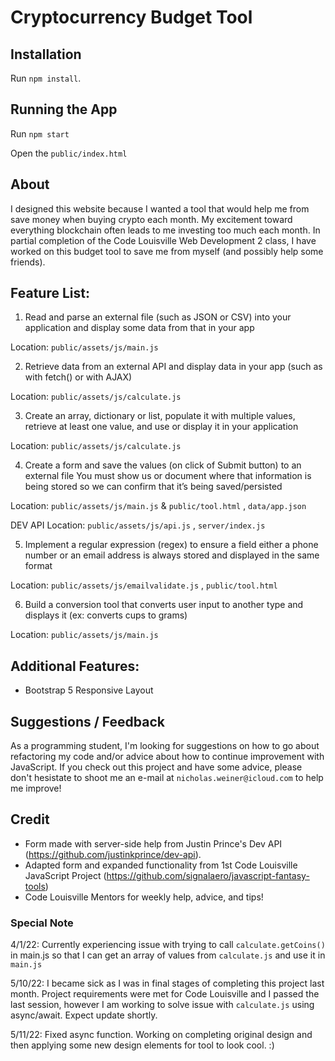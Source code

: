 # Cryptocurrency Budget Tool

## Installation

Run `npm install`.

## Running the App

Run `npm start`

Open the `public/index.html`

## About

I designed this website because I wanted a tool that would help me from save money when buying crypto each month. My excitement toward everything blockchain often leads to me investing too much each month. In partial completion of the Code Louisville Web Development 2 class, I have worked on this budget tool to save me from myself (and possibly help some friends).

## Feature List:

1. Read and parse an external file (such as JSON or CSV) into your application and display some data from that in your app

Location: ` public/assets/js/main.js `

2. Retrieve data from an external API and display data in your app (such as with fetch() or with AJAX)

Location: ` public/assets/js/calculate.js `

3. Create an array, dictionary or list, populate it with multiple values, retrieve at least one value, and use or display it in your application

Location: ` public/assets/js/calculate.js `

4. Create a form and save the values (on click of Submit button) to an external file 
You must show us or document where that information is being stored so we can confirm that it’s being saved/persisted

Location: ` public/assets/js/main.js ` & ` public/tool.html ` , ` data/app.json `

DEV API Location: `public/assets/js/api.js` , `server/index.js`

5. Implement a regular expression (regex) to ensure a field either a phone number or an email address is always stored and displayed in the same format

Location: ` public/assets/js/emailvalidate.js ` , `public/tool.html `

6. Build a conversion tool that converts user input to another type and displays it (ex: converts cups to grams)

Location: ` public/assets/js/main.js `


## Additional Features:

- Bootstrap 5 Responsive Layout

## Suggestions / Feedback

As a programming student, I'm looking for suggestions on how to go about refactoring my code and/or advice about how to continue improvement with JavaScript. If you check out this project and have some advice, please don't hesistate to shoot me an e-mail at ` nicholas.weiner@icloud.com ` to help me improve!


## Credit
- Form made with server-side help from Justin Prince's Dev API (https://github.com/justinkprince/dev-api).
- Adapted form and expanded functionality from 1st Code Louisville JavaScript Project (https://github.com/signalaero/javascript-fantasy-tools)
- Code Louisville Mentors for weekly help, advice, and tips!


### Special Note

4/1/22: Currently experiencing issue with trying to call ` calculate.getCoins() ` in main.js so that I can get an array of values from ` calculate.js ` and use it in ` main.js `

5/10/22: I became sick as I was in final stages of completing this project last month. Project requirements were met for Code Louisville and I passed the last session, however I am working to solve issue with ` calculate.js ` using async/await. Expect update shortly.

5/11/22: Fixed async function. Working on completing original design and then applying some new design elements for tool to look cool. :)
